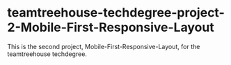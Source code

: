 # teamtreehouse-techdegree-project-2-Mobile-First-Responsive-Layout
This is the second project, Mobile-First-Responsive-Layout, for the teamtreehouse techdegree.

